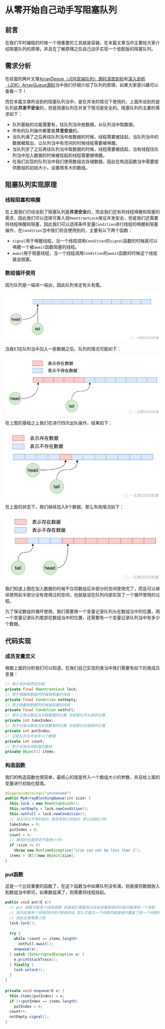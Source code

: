# 从零开始自己动手写阻塞队列

## 前言

在我们平时编程的时候一个很重要的工具就是容器，在本篇文章当中主要给大家介绍阻塞队列的原理，并且在了解原理之后自己动手实现一个低配版的阻塞队列。

## 需求分析

在前面的两片文章[ArrayDeque（JDK双端队列）源码深度剖析](https://mp.weixin.qq.com/s?__biz=Mzg3ODgyNDgwNg==&mid=2247484612&idx=1&sn=63a5a21fab640619333d9836a000ea44&chksm=cf0c98cdf87b11db7d63b2d028f0a70ea73e7c84338bce8e7cdf4bee9d5b0c7ec2bf23663233&token=1311889589&lang=zh_CN#rd)和[深入剖析（JDK）ArrayQueue源码](https://mp.weixin.qq.com/s?__biz=Mzg3ODgyNDgwNg==&mid=2247484813&idx=1&sn=ace534e0492bbc9f77b9cf488c7c4edc&chksm=cf0c9984f87b109210387f71d9591450ead667611351cd6857b7accb6f1fdc02939e12ad0434&token=969171239&lang=zh_CN#rd)当中我们仔细介绍了队列的原理，如果大家感兴趣可以查看一下！

而在本篇文章所谈到的阻塞队列当中，是在并发的情况下使用的，上面所谈到的是队列是**并发不安全**的，但是阻塞队列在并发下情况是安全的。阻塞队列的主要的需求如下：

- 队列基础的功能需要有，往队列当中放数据，从队列当中取数据。
- 所有的队列操作都要是**并发安全**的。
- 当队列满了之后再往队列当中放数据的时候，线程需要被挂起，当队列当中的数据被取出，让队列当中有空间的时候线程需要被唤醒。
- 当队列空了之后再往队列当中取数据的时候，线程需要被挂起，当有线程往队列当中加入数据的时候被挂起的线程需要被唤醒。
- 在我们实现的队列当中我们使用数组去存储数据，因此在构造函数当中需要提供数组的初始大小，设置用多大的数组。

## 阻塞队列实现原理

### 线程阻塞和唤醒

在上面我们已经谈到了阻塞队列是**并发安全**的，而且我们还有将线程唤醒和阻塞的需求，因此我们可以选择可重入锁`ReentrantLock`保证并发安全，但是我们还需要将线程唤醒和阻塞，因此我们可以选择条件变量`Condition`进行线程的唤醒和阻塞操作，在`Condition`当中我们将会使用到的，主要有以下两个函数：

- `signal`用于唤醒线程，当一个线程调用`Condition`的`signal`函数的时候就可以唤醒一个被`await`函数阻塞的线程。
- `await`用于阻塞线程，当一个线程调用`Condition`的`await`函数的时候这个线程就会阻塞。

### 数组循环使用

因为队列是一端进一端出，因此队列肯定有头有尾。

<img src="../../images/arraydeque/24.png" alt="24" style="zoom:80%;" />

当我们往队列当中加入一些数据之后，队列的情况可能如下：

<img src="../../images/arraydeque/26.png" alt="24" style="zoom:80%;" />

在上图的基础之上我们在进行四次出队操作，结果如下：

<img src="../../images/arraydeque/27.png" alt="24" style="zoom:80%;" />

在上面的状态下，我们继续加入8个数据，那么布局情况如下：

<img src="../../images/arraydeque/28.png" alt="24" style="zoom:80%;" />

我们知道上图在加入数据的时候不仅将数组后半部分的空间使用完了，而且可以继续使用前半部分没有使用过的空间，也就是说在队列内部实现了一个循环使用的过程。

为了保证数组的循环使用，我们需要用一个变量记录队列头在数组当中的位置，用一个变量记录队列尾部在数组当中的位置，还需要有一个变量记录队列当中有多少个数据。

## 代码实现

### 成员变量定义

根据上面的分析我们可以知道，在我们自己实现的类当中我们需要有如下的类成员变量：

```java
// 用于保护临界区的锁
private final ReentrantLock lock;
// 用于唤醒取数据的时候被阻塞的线程
private final Condition notEmpty;
// 用于唤醒放数据的时候被阻塞的线程
private final Condition notFull;
// 用于记录从数组当中取数据的位置 也就是队列头部的位置
private int takeIndex;
// 用于记录从数组当中放数据的位置 也就是队列尾部的位置
private int putIndex;
// 记录队列当中有多少个数据
private int count;
// 用于存放具体数据的数组
private Object[] items;
```

### 构造函数

我们的构造函数也很简单，最核心的就是传入一个数组大小的参数，并且给上面的变量进行初始化赋值。

```java
@SuppressWarnings("unchecked")
public MyArrayBlockingQueue(int size) {
  this.lock = new ReentrantLock();
  this.notEmpty = lock.newCondition();
  this.notFull = lock.newCondition();
  // 其实可以不用初始化 类会有默认初始化 默认初始化为0
  takeIndex = 0;
  putIndex = 0;
  count = 0;
  // 数组的长度肯定不能够小于0
  if (size <= 0)
    throw new RuntimeException("size can not be less than 1");
  items = (E[])new Object[size];
}

```

### put函数

这是一个比较重要的函数了，在这个函数当中如果队列没有满，则直接将数据放入到数组当中即可，如果数组满了，则需要将线程挂起。

```java
public void put(E x){
  // put 函数可能多个线程调用 但是我们需要保证在给变量赋值的时候只能够有一个线程
  // 因为如果多个线程同时进行赋值的话 那么可能后一个线程的赋值操作覆盖了前一个线程的赋值操作
  // 因此这里需要上锁
  lock.lock();

  try {
    while (count == items.length)
      notFull.await();
    enqueue(x);
  } catch (InterruptedException e) {
    e.printStackTrace();
  } finally {
    lock.unlock();
  }
}

private void enqueue(E x) {
  this.items[putIndex] = x;
  if (++putIndex == items.length)
    putIndex = 0;
  count++;
  notEmpty.signal();
}

```

